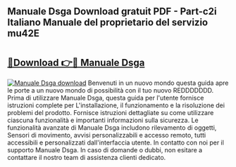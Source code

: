 ## Manuale Dsga Download gratuit PDF - Part-c2i Italiano Manuale del proprietario del servizio mu42E

# <h2><a href="http://dff9xg7.blite.top/?on=Manuale+Dsga">🔗Download 👉🔴 Manuale Dsga</a></h2>

[![Manuale Dsga download](https://i.imgur.com/lujVjoI.png)](http://dff9xg7.blite.top/?on=Manuale+Dsga)
Benvenuti in un nuovo mondo questa guida apre le porte a un nuovo mondo di possibilità con il tuo nuovo REDDDDDDD. Prima di utilizzare Manuale Dsga, questa guida per l'utente fornisce istruzioni complete per L'installazione, il funzionamento e la risoluzione dei problemi del prodotto. Fornisce istruzioni dettagliate su come utilizzare ciascuna funzionalità e importanti informazioni sulla sicurezza. Le funzionalità avanzate di Manuale Dsga includono rilevamento di oggetti, Sensori di movimento, avvisi personalizzabili e accesso remoto, tutti accessibili e personalizzati dall'interfaccia utente. In contatto con noi per il supporto Manuale Dsga. In caso di domande o dubbi, non esitare a contattare il nostro team di assistenza clienti dedicato.
